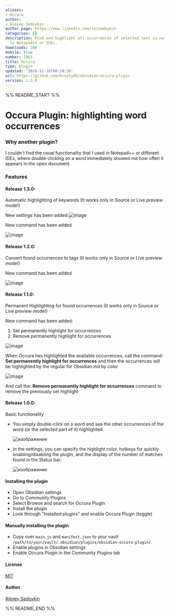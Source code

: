 ```yaml
---
aliases:
- Occura
author:
- Alexey Sedoykin
author_page: https://www.linkedin.com/in/sedoykin
categories: []
description: Find and highlight all occurrences of selected text in notes, similar
  to Notepad++ or IDEs.
downloads: 588
mobile: true
number: 1963
title: Occura
type: plugin
updated: '2024-11-16T00:28:30'
url: https://github.com/Krusty84/obsidian-occura-plugin
version: 1.3.0
---
```


%% README_START %%

# Occura Plugin: highlighting word occurrences

### Why another plugin?
I couldn't find the usual functionality that I used in Notepad++ or different IDEs, where double-clicking on a word immediately showed me how often it appears in the open document.

### Features
#### Release 1.3.0: 
Automatic highlighting of keywords (It works only in Source or Live preview mode!)

New settings has been added
![image](https://github.com/user-attachments/assets/3041fbf9-b258-421e-89aa-894bb025546e)

New command has been added

![image](https://github.com/user-attachments/assets/262ff0f5-bb12-4e13-880e-ffed812681bd)

#### Release 1.2.0:
Convert found occurrences to tags (It works only in Source or Live preview mode!)

New command has been added

![image](https://github.com/user-attachments/assets/d218a52d-3447-4676-baf1-9d7b5d212468)

#### Release 1.1.0:
Permanent Highlighting for found occurrences (It works only in Source or Live preview mode!)

New command has been added:

1. Set permanently highlight for occurrences
2. Remove permanently highlight for occurrences

![image](https://github.com/user-attachments/assets/93a04250-f060-437a-a887-31daa41abe80)

When Occura has highlighted the available occurrences, call the command: **Set permanently highlight for occurrences** and then the occurrences will be highlighted by the regular for Obsidian.md by color

![image](https://github.com/user-attachments/assets/1d638501-3477-4fe6-8166-48271c122520)


And call the: **Remove permanently highlight for occurrences** command to remove the previously set highlight

#### Release 1.0.0:
Basic functionality

- You simply double-click on a word and see the other occurrences of the word (or the selected part of it) highlighted.

  ![изображение](https://github.com/user-attachments/assets/164e0b3e-e02c-4903-abd5-a4006a931200)

- In the settings, you can specify the highlight color, hotkeys for quickly enabling/disabling the plugin, and the display of the number of matches found in the Status bar.

  ![изображение](https://github.com/user-attachments/assets/e6f33f63-a39b-4997-bae3-ba7cfa9c5b66)

#### Installing the plugin
- Open Obsidian settings
- Go to Community Plugins
- Select Browse and search for Occura Plugin
- Install the plugin
- Look through "Installed plugins" and enable Occura Plugin (toggle)


#### Manually installing the plugin
- Copy over `main.js` and `manifest.json` to your vault `/path/to/your/vault/.obsidian/plugins/obsidian-occura-plugin/`.
- Enable plugins in Obsidian settings
- Enable Occura Plugin in the Community Plugins tab

#### License
[MIT](https://choosealicense.com/licenses/mit/)

#### Author
[Alexey Sedoykin](https://www.linkedin.com/in/sedoykin/)

%% README_END %%
